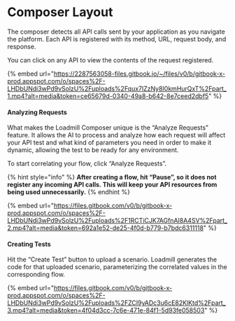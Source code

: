 # Composer Layout

The composer detects all API calls sent by your application as you navigate the platform. Each API is registered with its method, URL, request body, and response.

You can click on any API to view the contents of the request registered.

{% embed url="https://2287563058-files.gitbook.io/~/files/v0/b/gitbook-x-prod.appspot.com/o/spaces%2F-LHDbUNdi3wPd9vSolzU%2Fuploads%2Fqux7lZzNy8I0kmHurQxT%2Fpart_1.mp4?alt=media&token=ce65679d-0340-49a8-b642-8e7ceed2dbf5" %}

#### Analyzing Requests

What makes the Loadmill Composer unique is the “Analyze Requests” feature. It allows the AI to process and analyze how each request will affect your API test and what kind of parameters you need in order to make it dynamic, allowing the test to be ready for any environment.

To start correlating your flow, click “Analyze Requests”.

{% hint style="info" %}
**After creating a flow, hit “Pause”, so it does not register any incoming API calls. This will keep your API resources from being used unnecessarily.**
{% endhint %}

{% embed url="https://files.gitbook.com/v0/b/gitbook-x-prod.appspot.com/o/spaces%2F-LHDbUNdi3wPd9vSolzU%2Fuploads%2F1RCTiCJK7AGfnAI8A4SV%2Fpart_2.mp4?alt=media&token=692a1e52-de25-4f0d-b779-b7bdc6311118" %}

#### Creating Tests

Hit the “Create Test” button to upload a scenario. Loadmill generates the code for that uploaded scenario, parameterizing the correlated values in the corresponding flow.

{% embed url="https://files.gitbook.com/v0/b/gitbook-x-prod.appspot.com/o/spaces%2F-LHDbUNdi3wPd9vSolzU%2Fuploads%2FZCI9yADc3u6cE82KlKtd%2Fpart_3.mp4?alt=media&token=4f04d3cc-7c6e-471e-84f1-5d93fe058503" %}
